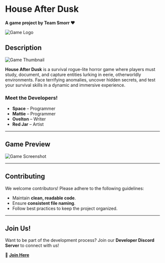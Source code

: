 # House After Dusk
**A game project by Team Smorr ♥**

![Game Logo](https://github.com/user-attachments/assets/ba72addd-54dd-41c7-b4bb-99c3569b8c8e)

## Description

![Game Thumbnail](https://github.com/user-attachments/assets/c109dd30-6f20-46fb-bac4-db29cf967908)

**House After Dusk** is a survival rogue-lite horror game where players must study, document, and capture entities lurking in eerie, otherworldly environments. Face terrifying anomalies, uncover hidden secrets, and test your survival skills in a dynamic and immersive experience.

### Meet the Developers!
- **Space** – Programmer  
- **Mattie** – Programmer  
- **Ovelton** – Writer  
- **Red Jar** – Artist  

---

## Game Preview

![Game Screenshot](https://github.com/user-attachments/assets/8f851d27-2bb7-4421-8c3f-0a9ee99b964f)

---

## Contributing
We welcome contributors! Please adhere to the following guidelines:
- Maintain **clean, readable code**.
- Ensure **consistent file naming**.
- Follow best practices to keep the project organized.

---

## Join Us!
Want to be part of the development process? Join our **Developer Discord Server** to connect with us!  

🔗 **[Join Here](https://discord.gg/TFBAXuMwbU)**

